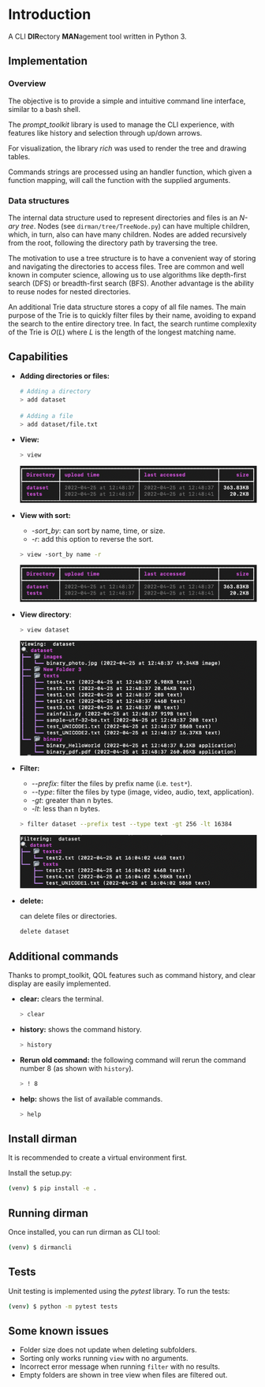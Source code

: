 # Introduction

A CLI **DIR**ectory **MAN**agement tool written in Python 3.


## Implementation

### Overview

The objective is to provide a simple and intuitive command line interface, similar to a bash shell. 

The *prompt_toolkit* library is used to manage the CLI experience, with features like history and selection through up/down arrows. 

For visualization, the library *rich* was used to render the tree and drawing tables.

Commands strings are processed using an handler function, which given a function mapping, will call the function with the supplied arguments. 

### Data structures

The internal data structure used to represent directories and files is an *N-ary tree*. Nodes (see ```dirman/tree/TreeNode.py```) can have multiple children, which, in turn, also can have many children.
Nodes are added recursively from the root, following the directory path by traversing the tree.

The motivation to use a tree structure is to have a convenient way of storing and navigating the directories to access files. Tree are common and well known in computer science, allowing us to use algorithms like depth-first search (DFS) or breadth-first search (BFS). Another advantage is the ability to reuse nodes for nested directories.

An additional Trie data structure stores a copy of all file names. The main purpose of the Trie is to quickly filter files by their name, avoiding to expand the search to the entire directory tree. In fact, the search runtime complexity of the Trie is $O(L)$ where $L$ is the length of the longest matching name.



## Capabilities

- **Adding directories or files:**
    ```sh
    # Adding a directory
    > add dataset

    # Adding a file
    > add dataset/file.txt
    ```

- **View:**
    ```sh
    > view
    ```
    ![Image](/dataset/images/view.png "view")


- **View with sort:** 

    - *-sort_by*: can sort by name, time, or size.
    - *-r*: add this option to reverse the sort.
 
    ```sh
    > view -sort_by name -r 
    ```
    ![Image](/dataset/images/view.png "view")

- **View directory**:
    ```sh
    > view dataset
    ```
    ![Image](/dataset/images/view_dir.png "view")


- **Filter:**
    
    - *--prefix*: filter the files by prefix name (i.e. ```test*```).
    - *--type*: filter the files by type (image, video, audio, text, application).
    - *-gt*: greater than n bytes.
    - *-lt*: less than n bytes.
    ```sh
    > filter dataset --prefix test --type text -gt 256 -lt 16384
    ```
    ![Image](/dataset/images/filter_test.png "view")


- **delete:**
    
    can delete files or directories.
    ```sh
    delete dataset
    ```


## Additional commands

Thanks to prompt_toolkit, QOL features such as command history, and clear display are easily implemented.

- **clear:**
    clears the terminal.
    ```sh
    > clear
    ```

- **history:**
    shows the command history.
    ```sh
    > history
    ```



- **Rerun old command:**
    the following command will rerun the command number 8 (as shown with ```history```).
    ```sh
    > ! 8
    ```

- **help:**
    shows the list of available commands.
    ```sh
    > help
    ```


## Install dirman

It is recommended to create a virtual environment first.

Install the setup.py:

```sh
(venv) $ pip install -e .
```

## Running dirman

Once installed, you can run dirman as CLI tool:

```sh
(venv) $ dirmancli
```
## Tests

Unit testing is implemented using the *pytest* library. To run the tests:

```sh
(venv) $ python -m pytest tests
```

## Some known issues

- Folder size does not update when deleting subfolders.
- Sorting only works running ```view``` with no arguments.
- Incorrect error message when running ```filter``` with no results.
- Empty folders are shown in tree view when files are filtered out.
